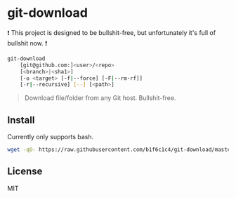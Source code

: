 # git-download

:heavy_exclamation_mark:
This project is designed to be bullshit-free,
but unfortunately it's full of bullshit now.
:heavy_exclamation_mark:

```bash
git-download
    [git@github.com:]<user>/<repo>
    [<branch>|<sha1>]
    [-o <target> [-f|--force] [-F|--rm-rf]]
    [-r|--recursive] [--] [<path>]
```

> Download file/folder from any Git host. Bullshit-free.

## Install

Currently only supports bash.

```bash
wget -qO- https://raw.githubusercontent.com/b1f6c1c4/git-download/master/git-download.sh | sudo tee /usr/bin/git-download > /dev/null && sudo chmod 755 /usr/bin/git-download
```

## License

MIT
